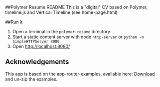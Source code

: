 ##Polymer Resume README
This is a "digital" CV based on Polymer, timeline.js and Vertical Timeline (see home-page.html)

##Run it

1. Open a terminal in the `polymer-resume` directory
2. Start a static content server with node `http-server` or `python -m SimpleHTTPServer 8080`
3. Open [http://localhost:8080/](http://localhost:8080/)

## Acknowledgements
This app is based on the app-router-examples, available here:
[Download](https://github.com/erikringsmuth/app-router-examples/archive/master.zip) and un-zip the examples.